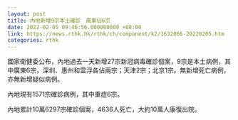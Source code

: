 ```yaml
---
layout: post
title: 內地新增9宗本土確診　廣東佔6宗
date: 2022-02-05 09:46:56.000000000 +08:00
link: https://news.rthk.hk/rthk/ch/component/k2/1632066-20220205.htm
categories: rthk
---
```


國家衛健委公布，內地過去一天新增27宗新冠病毒確診個案，9宗是本土病例，其中廣東6宗，深圳、惠州和雲浮各佔兩宗；天津2宗；北京1宗。無新增死亡病例，亦無新增疑似病例。

內地現有1571宗確診病例，其中重症6宗。

內地累計10萬6297宗確診個案，4636人死亡，大約10萬人康復出院。
